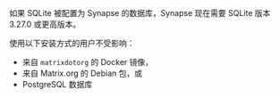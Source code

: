 ﻿如果 SQLite 被配置为 Synapse 的数据库，Synapse 现在需要 SQLite 版本 3.27.0 或更高版本。

使用以下安装方式的用户不受影响：

- 来自 `matrixdotorg` 的 Docker 镜像，
- 来自 Matrix.org 的 Debian 包，或
- PostgreSQL 数据库